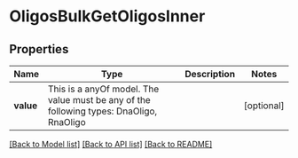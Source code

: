 # OligosBulkGetOligosInner



## Properties
Name | Type | Description | Notes
------------ | ------------- | ------------- | -------------
**value** | This is a anyOf model. The value must be any of the following types: DnaOligo, RnaOligo |  | [optional] 





[[Back to Model list]](../README.md#models) [[Back to API list]](../README.md#api-endpoints) [[Back to README]](../README.md)



